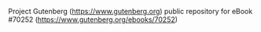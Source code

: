 Project Gutenberg (https://www.gutenberg.org) public repository for
eBook #70252 (https://www.gutenberg.org/ebooks/70252)
